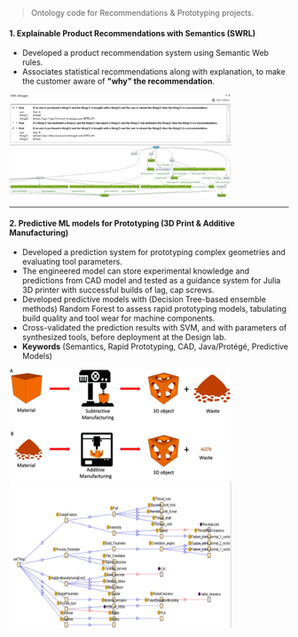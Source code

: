 >  Ontology code for Recommendations &amp; Prototyping projects.



#### 1. Explainable Product Recommendations with Semantics (SWRL)

* Developed a product recommendation system using Semantic Web rules.
* Associates statistical recommendations along with explanation, to make the customer aware of **"why" the recommendation**.

<img src="ont-rec/UIMER.JPG" width="400"> <img src="ont-rec/preview.jpg" width="400"> 


---

#### 2. Predictive ML models for Prototyping (3D Print & Additive Manufacturing)

* Developed a prediction system for prototyping complex geometries and evaluating tool parameters. 
* The engineered model can store experimental knowledge and predictions from CAD model and tested as a guidance system for Julia 3D printer with successful builds of lag, cap screws.
* Developed predictive models with (Decision Tree-based ensemble methods) Random Forest to assess rapid prototyping models, tabulating build quality and tool wear for machine components.
* Cross-validated the prediction results with SVM, and with parameters of synthesized tools, before deployment at the Design lab.
* **Keywords** (Semantics, Rapid Prototyping, CAD, Java/Protégé, Predictive Models)

<img src='ont-mfg/bio.jpg' width="400"> <img src="ont-mfg/knowledge tree.jpg" width='400'>
